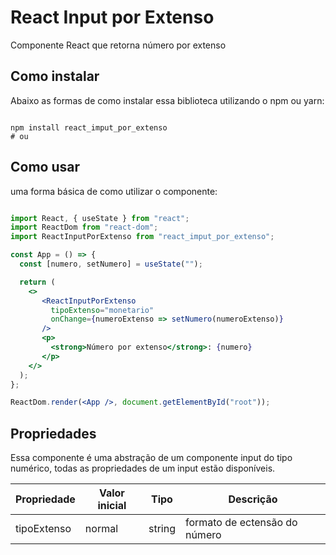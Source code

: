 # React Input por Extenso

Componente React que retorna número por extenso

## Como instalar

Abaixo as formas de como instalar essa biblioteca utilizando o npm ou yarn:

```

npm install react_imput_por_extenso
# ou
```

## Como usar

uma forma básica de como utilizar o componente:

```jsx

import React, { useState } from "react";
import ReactDom from "react-dom";
import ReactInputPorExtenso from "react_imput_por_extenso";

const App = () => {
  const [numero, setNumero] = useState("");

  return (
    <>
       <ReactInputPorExtenso
         tipoExtenso="monetario"
         onChange={numeroExtenso => setNumero(numeroExtenso)}
       />
       <p>
         <strong>Número por extenso</strong>: {numero}     
       </p>
    </>   
  );
};

ReactDom.render(<App />, document.getElementById("root"));
```
## Propriedades

Essa componente é uma abstração de um componente input do tipo numérico,
todas as propriedades de um input estão disponíveis.

| Propriedade | Valor inicial |  Tipo  |           Descrição           |
| ------------|---------------|--------|-------------------------------|
| tipoExtenso |    normal     | string | formato de ectensão do número | 